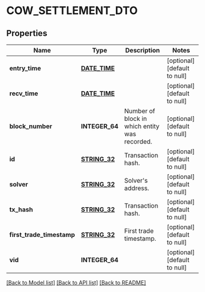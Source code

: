 # COW_SETTLEMENT_DTO

## Properties
Name | Type | Description | Notes
------------ | ------------- | ------------- | -------------
**entry_time** | [**DATE_TIME**](DATE_TIME.md) |  | [optional] [default to null]
**recv_time** | [**DATE_TIME**](DATE_TIME.md) |  | [optional] [default to null]
**block_number** | **INTEGER_64** | Number of block in which entity was recorded. | [optional] [default to null]
**id** | [**STRING_32**](STRING_32.md) | Transaction hash. | [optional] [default to null]
**solver** | [**STRING_32**](STRING_32.md) | Solver&#39;s address. | [optional] [default to null]
**tx_hash** | [**STRING_32**](STRING_32.md) | Transaction hash. | [optional] [default to null]
**first_trade_timestamp** | [**STRING_32**](STRING_32.md) | First trade timestamp. | [optional] [default to null]
**vid** | **INTEGER_64** |  | [optional] [default to null]

[[Back to Model list]](../README.md#documentation-for-models) [[Back to API list]](../README.md#documentation-for-api-endpoints) [[Back to README]](../README.md)


